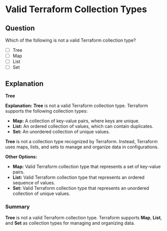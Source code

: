 # Valid Terraform Collection Types

## Question

Which of the following is not a valid Terraform collection type?

- [ ] Tree
- [ ] Map
- [ ] List
- [ ] Set

## Explanation

**Tree**

**Explanation:** **Tree** is not a valid Terraform collection type. Terraform supports the following collection types:

- **Map:** A collection of key-value pairs, where keys are unique.
- **List:** An ordered collection of values, which can contain duplicates.
- **Set:** An unordered collection of unique values.

**Tree** is not a collection type recognized by Terraform. Instead, Terraform uses maps, lists, and sets to manage and organize data in configurations.

**Other Options:**

- **Map:** Valid Terraform collection type that represents a set of key-value pairs.
- **List:** Valid Terraform collection type that represents an ordered sequence of values.
- **Set:** Valid Terraform collection type that represents an unordered collection of unique values.

### Summary

**Tree** is not a valid Terraform collection type. Terraform supports **Map**, **List**, and **Set** as collection types for managing and organizing data.
